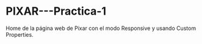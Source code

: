 # PIXAR---Practica-1
 Home de la página web de Pixar con el modo Responsive y usando Custom Properties.
